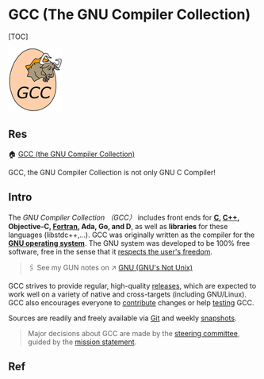 # GCC (The GNU Compiler Collection)

[TOC]



![img](../../../../../../Assets/Pics/gccegg-65.png)



## Res
🏠 [GCC (the GNU Compiler Collection)](https://gcc.gnu.org)

GCC, the GNU Compiler Collection is not only GNU C Compiler! 



## Intro
The *GNU Compiler Collection （GCC）* includes front ends for **[C](https://gcc.gnu.org/c99status.html), [C++](https://gcc.gnu.org/projects/cxx-status.html), Objective-C, [Fortran](https://gcc.gnu.org/fortran/), Ada, Go, and D**, as well as **libraries** for these languages (libstdc++,...). GCC was originally written as the compiler for the [**GNU operating system**](http://www.gnu.org/gnu/thegnuproject.html). The GNU system was developed to be 100% free software, free in the sense that it [respects the user's freedom](http://www.gnu.org/philosophy/free-sw.html).

> 🖇 See my GUN notes on ↗ [GNU (GNU's Not Unix)](../../../../🥷🏼%20Operating%20System%20(Engineering)/Linux%20(Derived%20From%20UNIX%20Family)/🐑%20GNU%20(GNU's%20Not%20Unix)/GNU%20(GNU's%20Not%20Unix).md)

GCC strives to provide regular, high-quality [releases](https://gcc.gnu.org/releases.html), which are expected to work well on a variety of native and cross-targets (including GNU/Linux). GCC also encourages everyone to [contribute](https://gcc.gnu.org/contribute.html) changes or help [testing](https://gcc.gnu.org/testing/) GCC. 

Sources are readily and freely available via [Git](https://gcc.gnu.org/git.html) and weekly [snapshots](https://gcc.gnu.org/snapshots.html).

> Major decisions about GCC are made by the [steering committee](https://gcc.gnu.org/steering.html), guided by the [mission statement](https://gcc.gnu.org/gccmission.html).



## Ref


